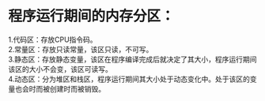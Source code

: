 # 程序运行期间的内存分区：
1.代码区：存放CPU指令码。  
2.常量区：存放只读常量，该区只读，不可写。   
3.静态区：存放静态变量，该区在程序编译完成后就决定了其大小，程序运行期间该区的大小不会变，该区可读写。  
4.动态区：分为堆区和栈区，程序运行期间其大小处于动态变化中。处于该区的变量也会时而被创建时而被销毁。  
